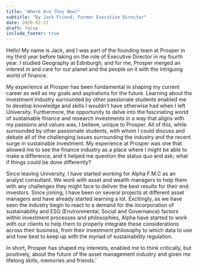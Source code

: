 ```yaml
---
title: "Where Are They Now?"
subtitle: "By Jack Friend, Former Executive Director"
date: 2020-02-21
draft: false
include_footer: true
---
```


Hello! My name is Jack, and I was part of the founding team at Prosper in my third year before taking on the role of Executive Director in my fourth year. I studied Geography at Edinburgh, and for me, Prosper merged an interest in and care for our planet and the people on it with the intriguing world of finance. 

My experience at Prosper has been fundamental in shaping my current career as well as my goals and aspirations for the future. Learning about the investment industry surrounded by other passionate students enabled me to develop knowledge and skills I wouldn’t have otherwise had when I left University. Furthermore, the opportunity to delve into the fascinating world of sustainable finance and research investments in a way that aligns with my passions and values was, I believe, unique to Prosper. All of this, while surrounded by other passionate students, with whom I could discuss and debate all of the challenging issues surrounding the industry and the recent surge in sustainable investment. My experience at Prosper was one that allowed me to see the finance industry as a place where I might be able to make a difference, and it helped me question the status quo and ask; what if things could be done differently? 

Since leaving University, I have started working for Alpha F.M.C as an analyst consultant. We work with asset and wealth managers to help them with any challenges they might face to deliver the best results for their end investors. Since joining, I have been on several projects at different asset managers and have already started learning a lot. Excitingly, as we have seen the industry begin to react to a demand for the incorporation of sustainability and ESG (Environmental, Social and Governance) factors within investment processes and philosophies, Alpha have started to work with our clients to help them to properly integrate these considerations across their business, from their investment philosophy to which data to use and how best to keep up with the myriad of sustainability regulation. 

In short, Prosper has shaped my interests, enabled me to think critically, but positively, about the future of the asset management industry and given me lifelong skills, memories and friends.’
